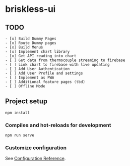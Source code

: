 # briskless-ui

## TODO
    - [x] Build Dummy Pages
    - [x] Route Dummy pages
    - [x] Build Menus
    - [x] Implement chart library
    - [x] Get API reading into chart
    - [ ] Get data from thermocouple streaming to firebase
    - [ ] Link chart to firebase with live updating 
    - [ ] Add User Authentication
    - [ ] Add User Profile and settings
    - [ ] Implement as PWA
    - [ ] Additional feature pages (tbd)
    - [ ] Offline Mode
    
    


## Project setup
```
npm install
```

### Compiles and hot-reloads for development
```
npm run serve
```


### Customize configuration
See [Configuration Reference](https://cli.vuejs.org/config/).
